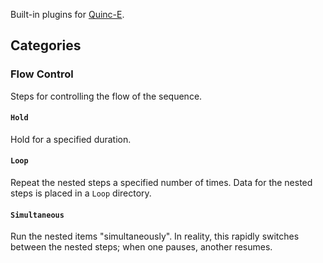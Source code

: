 Built-in plugins for [Quinc-E](https://github.com/Maughan-Lab/Quincy-E.git).

## Categories

### Flow Control
Steps for controlling the flow of the sequence.

#### `Hold`
Hold for a specified duration.

#### `Loop`
Repeat the nested steps a specified number of times. Data for the nested steps is placed in a `Loop` directory.

#### `Simultaneous`
Run the nested items "simultaneously". In reality, this rapidly switches between the nested steps; when one pauses, another resumes.
